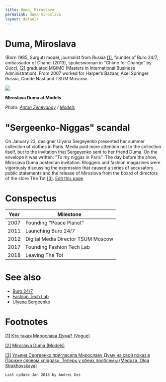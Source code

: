 ```yaml
---
title: Duma, Miroslava
permalink: duma-miroslava
layout: default
---
```


# Duma, Miroslava

(Born 1985, Surgut) model, journalist from Russia <span id="a1">[\[1\]](#f1)</span>, founder of Buro 24/7, ambassador of Chanel (2013), spokeswoman in "Chime for Change" by Gucci, <span id="a2">[\[2\]](#f2)</span> graduated MGIMO (Masters in International Business Administration). From 2007 worked for Harper’s Bazaar, Axel Springer Russia, Conde Nast and TSUM Moscow.

![](https://i.mdel.net/i/db/2014/12/329691/329691-500w.jpg)

**Miroslava Duma at Models**

*Photo: [Anton Zemlyanoy](zemlyanoy-anton) / [Models](https://models.com/people/miroslava-duma)*

# "Sergeenko-Niggas" scandal

On January 23, designer Ulyana Sergeyenko presented her summer collection of clothes in Paris. Media paid more attention not to the collection itself, but to the invitation that Sergeyenko sent to her friend Duma. On the envelope it was written: "To my niggas in Paris". The day before the show, Miroslava Duma posted an invitation. Bloggers and fashion magazines were vigorously discussing the expression that caused a series of accusatory public statements and the release of Miroslova from the board of directors of the store The Tot <span id="a3">[\[3\]](#f3)</span>. [Edit this page](http://prose.io/#indexmod/encyclopedia/edit/master/duma-miroslava.md)

# Conspectus

|Year|Milestone|
|----|-----|
|2007|Founding "Peace Planet"|
|2011|Launching Buro 24/7|
|2012|Digital Media Director TSUM Moscow|
|2017|Founding Fashion Tech Lab|
|2018|Leaving The Tot|

# See also

+ [Buro 24/7](buro-24-7)
+ [Fashion Tech Lab](fashion-tech-lab)
+ [Ulyana Sergeenko](sergeenko-ulyana)

# Footnotes

[[1]](#a1) <span id="f1"></span> [Кто такая Мирослава Дума? (Vogue)](https://www.vogue.ru/fashion/news/kto_takaya_miroslava_duma/)

[[2]](#a2) <span id="f2"></span> [Miroslava Duma (Models)](https://models.com/people/miroslava-duma)

[[3]](#a3) <span id="f3"></span> [Ульяна Сергеенко пригласила Мирославу Думу на свой показ в Париже словом «niggas». Теперь у обеих проблемы (Meduza, Olga Strakhovskaya)](https://meduza.io/feature/2018/01/24/ulyana-sergeenko-priglasila-miroslavu-dumu-na-svoy-pokaz-v-parizhe-slovom-niggas-teper-u-obeih-problemy)


`Last update Jan 2018 by Andrei Dei`
